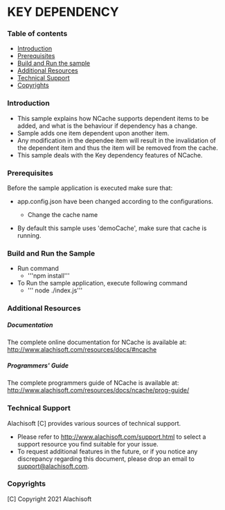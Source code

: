 # KEY DEPENDENCY

### Table of contents

* [Introduction](#introduction)
* [Prerequisites](#prerequisites)
* [Build and Run the sample](#build-and-run-the-sample)
* [Additional Resources](#additional-resources)
* [Technical Support](#technical-support)
* [Copyrights](#copyrights)

### Introduction

- This sample explains how NCache supports dependent items to be added, and what is the behaviour if dependency has a change.
- Sample adds one item dependent upon another item.
- Any modification in the dependee item will result in the invalidation of the dependent item and thus the item will be removed from the cache.
- This sample deals with the Key dependency features of NCache.
	
### Prerequisites

Before the sample application is executed make sure that:

- app.config.json have been changed according to the configurations. 
	- Change the cache name
	
- By default this sample uses 'demoCache', make sure that cache is running. 

### Build and Run the Sample
- Run command 
	- '''npm install'''
- To Run the sample application, execute following command
	- ''' node ./index.js''' 

### Additional Resources

##### Documentation
The complete online documentation for NCache is available at:
http://www.alachisoft.com/resources/docs/#ncache

##### Programmers' Guide
The complete programmers guide of NCache is available at:
http://www.alachisoft.com/resources/docs/ncache/prog-guide/

### Technical Support

Alachisoft [C] provides various sources of technical support. 

- Please refer to http://www.alachisoft.com/support.html to select a support resource you find suitable for your issue.
- To request additional features in the future, or if you notice any discrepancy regarding this document, please drop an email to [support@alachisoft.com](mailto:support@alachisoft.com).

### Copyrights

[C] Copyright 2021 Alachisoft 